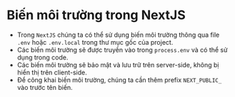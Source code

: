 # Biến môi trường trong NextJS
- Trong `NextJS` chúng ta có thể sử dụng biến môi trường thông qua file `.env` hoặc `.env.local` trong thư mục gốc của project.
- Các biến môi trường sẽ được truyền vào trong `process.env` và có thể sử dụng trong code.
- Các biến môi trường sẽ bảo mật và lưu trữ trên server-side, không bị hiển thị trên client-side.
- Để công khai biến môi trường, chúng ta cần thêm prefix `NEXT_PUBLIC_` vào trước tên biến.
